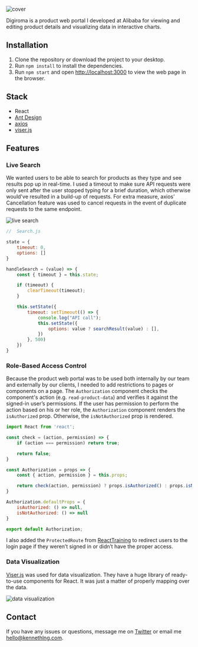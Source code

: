 ![cover](https://kennethlng.com/images/projects/digiroma/Digiroma%20mock-up%20orange%20bg.png)

Digiroma is a product web portal I developed at Alibaba for viewing and editing product details and visualizing data in interactive charts.

## Installation

1. Clone the repository or download the project to your desktop. 
2. Run `npm install` to install the dependencies.
3. Run `npm start` and open [http://localhost:3000](http://localhost:3000) to view the web page in the browser.

## Stack 

* React
* [Ant Design](https://ant.design)
* [axios](https://github.com/axios/axios)
* [viser.js](https://viserjs.github.io)

## Features

### Live Search

We wanted users to be able to search for products as they type and see results pop up in real-time. I used a timeout to make sure API requests were only sent after the user stopped typing for a brief duration, which otherwise would've resulted in a build-up of requests. For extra measure, axios’ Cancellation feature was used to cancel requests in the event of duplicate requests to the same endpoint.

![live search](https://i.imgur.com/E2o9BIA.gif)

```javascript
//  Search.js

state = {
    timeout: 0,
    options: []
}

handleSearch = (value) => {
    const { timeout } = this.state; 

    if (timeout) {
        clearTimeout(timeout); 
    }

    this.setState({
        timeout: setTimeout(() => {
            console.log("API call"); 
            this.setState({
                options: value ? searchResult(value) : [],
            })
        }, 500)
    })
}
```

### Role-Based Access Control

Because the product web portal was to be used both internally by our team and externally by our clients, I needed to add restrictions to pages or components on a page. The `Authorization` component checks the component's action (e.g. `read-product-data`) and verifies it against the signed-in user’s permissions. If the user has permission to perform the action based on his or her role, the `Authorization` component renders the `isAuthorized` prop. Otherwise, the `isNotAuthorized` prop is rendered.

```javascript
import React from 'react'; 

const check = (action, permission) => {
    if (action === permission) return true; 

    return false; 
}

const Authorization = props => {
    const { action, permission } = this.props; 

    return check(action, permission) ? props.isAuthorized() : props.isNotAuthorized(); 
}

Authorization.defaultProps = {
    isAuthorized: () => null,
    isNotAuthorized: () => null
}

export default Authorization; 
```

I also added the `ProtectedRoute` from [ReactTraining](https://reacttraining.com/react-router/web/example/auth-workflow) to redirect users to the login page if they weren’t signed in or didn’t have the proper access.

### Data Visualization

[Viser.js]() was used for data visualization. They have a huge library of ready-to-use components for React. It was just a matter of properly mapping over the data.

![data visualization](https://i.imgur.com/s7ypvAs.gif)

## Contact

If you have any issues or questions, message me on [Twitter](https://twitter.com/kennethlng) or email me hello@kennethlng.com.
